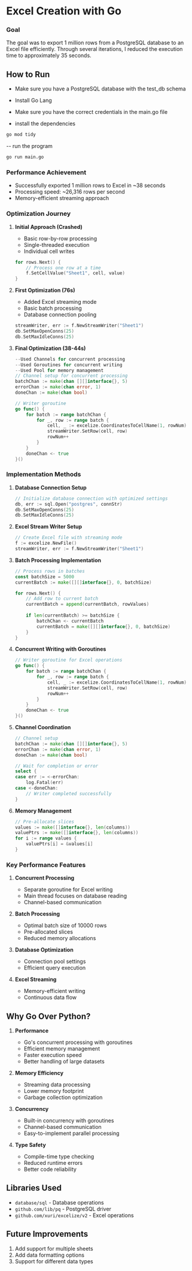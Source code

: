 # Excel Creation with Go

### Goal
The goal was to export 1 million rows from a PostgreSQL database to an Excel file efficiently. Through several iterations, I reduced the execution time to approximately 35 seconds.

## How to Run
  - Make sure you have a PostgreSQL database with the test_db schema

  - Install Go Lang
  - Make sure you have the correct   credentials in the main.go file
  - install the dependencies

```bash
go mod tidy
```
  -- run the program
```bash
go run main.go
```

### Performance Achievement
- Successfully exported 1 million rows to Excel in ~38 seconds
- Processing speed: ~26,316 rows per second
- Memory-efficient streaming approach

### Optimization Journey

1. **Initial Approach (Crashed)**
   - Basic row-by-row processing
   - Single-threaded execution
   - Individual cell writes
   ```go
   for rows.Next() {
       // Process one row at a time
       f.SetCellValue("Sheet1", cell, value)
   }
   ```

2. **First Optimization (76s)**
   - Added Excel streaming mode
   - Basic batch processing
   - Database connection pooling
   ```go
   streamWriter, err := f.NewStreamWriter("Sheet1")
   db.SetMaxOpenConns(25)
   db.SetMaxIdleConns(25)
   ```

3. **Final Optimization (38-44s)**
   ```go
   --Used Channels for concurrent processing
   --Used Goroutines for concurrent writing
   --Used Pool for memory management
   // Channel setup for concurrent processing
   batchChan := make(chan [][]interface{}, 5)
   errorChan := make(chan error, 1)
   doneChan := make(chan bool)

   // Writer goroutine
   go func() {
       for batch := range batchChan {
           for _, row := range batch {
               cell, _ := excelize.CoordinatesToCellName(1, rowNum)
               streamWriter.SetRow(cell, row)
               rowNum++
           }
       }
       doneChan <- true
   }()
   ```

### Implementation Methods

1. **Database Connection Setup**
   ```go
   // Initialize database connection with optimized settings
   db, err := sql.Open("postgres", connStr)
   db.SetMaxOpenConns(25)
   db.SetMaxIdleConns(25)
   ```

2. **Excel Stream Writer Setup**
   ```go
   // Create Excel file with streaming mode
   f := excelize.NewFile()
   streamWriter, err := f.NewStreamWriter("Sheet1")
   ```

3. **Batch Processing Implementation**
   ```go
   // Process rows in batches
   const batchSize = 5000
   currentBatch := make([][]interface{}, 0, batchSize)
   
   for rows.Next() {
       // Add row to current batch
       currentBatch = append(currentBatch, rowValues)
       
       if len(currentBatch) >= batchSize {
           batchChan <- currentBatch
           currentBatch = make([][]interface{}, 0, batchSize)
       }
   }
   ```

4. **Concurrent Writing with Goroutines**
   ```go
   // Writer goroutine for Excel operations
   go func() {
       for batch := range batchChan {
           for _, row := range batch {
               cell, _ := excelize.CoordinatesToCellName(1, rowNum)
               streamWriter.SetRow(cell, row)
               rowNum++
           }
       }
       doneChan <- true
   }()
   ```

5. **Channel Coordination**
   ```go
   // Channel setup
   batchChan := make(chan [][]interface{}, 5)
   errorChan := make(chan error, 1)
   doneChan := make(chan bool)

   // Wait for completion or error
   select {
   case err := <-errorChan:
       log.Fatal(err)
   case <-doneChan:
       // Writer completed successfully
   }
   ```

6. **Memory Management**
   ```go
   // Pre-allocate slices
   values := make([]interface{}, len(columns))
   valuePtrs := make([]interface{}, len(columns))
   for i := range values {
       valuePtrs[i] = &values[i]
   }
   ```

### Key Performance Features

1. **Concurrent Processing**
   - Separate goroutine for Excel writing
   - Main thread focuses on database reading
   - Channel-based communication

2. **Batch Processing**
   - Optimal batch size of 10000 rows
   - Pre-allocated slices
   - Reduced memory allocations

3. **Database Optimization**
   - Connection pool settings
   - Efficient query execution

4. **Excel Streaming**
   - Memory-efficient writing
   - Continuous data flow

## Why Go Over Python?

1. **Performance**
   - Go's concurrent processing with goroutines
   - Efficient memory management
   - Faster execution speed
   - Better handling of large datasets

2. **Memory Efficiency**
   - Streaming data processing
   - Lower memory footprint
   - Garbage collection optimization

3. **Concurrency**
   - Built-in concurrency with goroutines
   - Channel-based communication
   - Easy-to-implement parallel processing

4. **Type Safety**
   - Compile-time type checking
   - Reduced runtime errors
   - Better code reliability

## Libraries Used
- `database/sql` - Database operations
- `github.com/lib/pq` - PostgreSQL driver
- `github.com/xuri/excelize/v2` - Excel operations

## Future Improvements
1. Add support for multiple sheets
2. Add data formatting options
3. Support for different data types